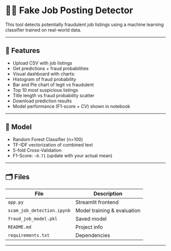 # 🕵️‍♂️ Fake Job Posting Detector

This tool detects potentially fraudulent job listings using a machine learning classifier trained on real-world data.

---

## 🚀 Features

- Upload CSV with job listings
- Get predictions + fraud probabilities
- Visual dashboard with charts:
- Histogram of fraud probability
- Bar and Pie chart of legit vs fraudulent
- Top 10 most suspicious listings
- Title length vs fraud probability scatter
- Download prediction results
- Model performance (F1-score + CV) shown in notebook

---

## 🧠 Model

- Random Forest Classifier (n=100)
- TF-IDF vectorization of combined text
- 5-fold Cross-Validation
- F1-Score: `~0.71` (update with your actual mean)

---

## 🗂️ Files

| File | Description |
|------|-------------|
| `app.py` | Streamlit frontend |
| `scam_job_detection.ipynb` | Model training & evaluation |
| `fraud_job_model.pkl` | Saved model |
| `README.md` | Project info |
| `requirements.txt` | Dependencies |

---